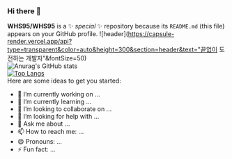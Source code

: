 ### Hi there 👋


**WHS95/WHS95** is a ✨ _special_ ✨ repository because its `README.md` (this file) appears on your GitHub profile.
![header](https://capsule-render.vercel.app/api?type=transparent&color=auto&height=300&section=header&text="끝없이 도전하는 개발자"&fontSize=50)  
![Anurag's GitHub stats](https://github-readme-stats.vercel.app/api?username=WHS95&show_icons=true&theme=dark)  
[![Top Langs](https://github-readme-stats.vercel.app/api/top-langs/?username=WHS95&layout=compact)](https://github.com/WHS95/github-readme-stats)  
Here are some ideas to get you started:

- 🔭 I’m currently working on ...
- 🌱 I’m currently learning ...
- 👯 I’m looking to collaborate on ...
- 🤔 I’m looking for help with ...
- 💬 Ask me about ...
- 📫 How to reach me: ...
- 😄 Pronouns: ...
- ⚡ Fun fact: ...

